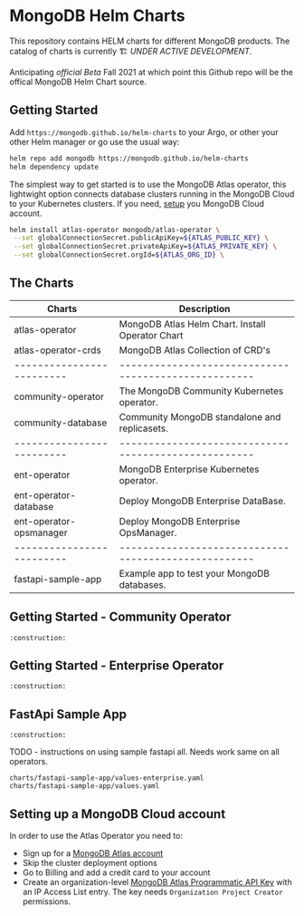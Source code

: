# MongoDB Helm Charts


This repository contains HELM charts for different MongoDB products.
The catalog of charts is currently :building_construction: *UNDER ACTIVE DEVELOPMENT*. 

Anticipating _official Beta_ Fall 2021 at which point this Github repo will be the offical MongoDB 
Helm Chart source.

## Getting Started

Add `https://mongodb.github.io/helm-charts` to your Argo, or other your other Helm manager
or go use the usual way:

```bash
helm repo add mongodb https://mongodb.github.io/helm-charts
helm dependency update
```

The simplest way to get started is to use the MongoDB Atlas operator, this 
lightwight option connects database clusters running in the MongoDB Cloud to 
your Kubernetes clusters. If you need, [setup](#Setting-up-a-MongoDB-Cloud-account) 
you MongoDB Cloud account.

```bash
helm install atlas-operator mongodb/atlas-operator \
 --set globalConnectionSecret.publicApiKey=${ATLAS_PUBLIC_KEY} \
 --set globalConnectionSecret.privateApiKey=${ATLAS_PRIVATE_KEY} \
 --set globalConnectionSecret.orgId=${ATLAS_ORG_ID} \
```


## The Charts

| Charts                  | Description                                        |
|-------------------------|----------------------------------------------------|
| atlas-operator          | MongoDB Atlas Helm Chart. Install Operator Chart   |
| atlas-operator-crds     | MongoDB Atlas Collection of CRD's                  |
|-------------------------|----------------------------------------------------|
| community-operator      | The MongoDB Community Kubernetes operator.         |
| community-database      | Community MongoDB standalone and replicasets.      |
|-------------------------|----------------------------------------------------|
| ent-operator            | MongoDB Enterprise Kubernetes operator.            |
| ent-operator-database   | Deploy MongoDB Enterprise DataBase.                |
| ent-operator-opsmanager | Deploy MongoDB Enterprise OpsManager.              |
|-------------------------|----------------------------------------------------|
| fastapi-sample-app      | Example app to test your MongoDB databases.        |

## Getting Started - Community Operator

	:construction:

## Getting Started - Enterprise Operator

	:construction:

## FastApi Sample App

	:construction:

TODO - instructions on using sample fastapi all. Needs work same on all operators.

    charts/fastapi-sample-app/values-enterprise.yaml
    charts/fastapi-sample-app/values.yaml

## Setting up a MongoDB Cloud account

In order to use the Atlas Operator you need to:

* Sign up for a [MongoDB Atlas account](https://www.mongodb.com/cloud/atlas/register)
* Skip the cluster deployment options
* Go to Billing and add a credit card to your account
* Create an organization-level [MongoDB Atlas Programmatic API Key](https://docs.atlas.mongodb.com/configure-api-access#programmatic-api-keys) with an IP Access List entry. The key needs `Organization Project Creator` permissions.









